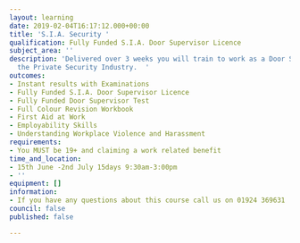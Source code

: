 ```yaml
---
layout: learning
date: 2019-02-04T16:17:12.000+00:00
title: 'S.I.A. Security '
qualification: Fully Funded S.I.A. Door Supervisor Licence
subject_area: ''
description: 'Delivered over 3 weeks you will train to work as a Door Supervisor within
  the Private Security Industry.  '
outcomes:
- Instant results with Examinations
- Fully Funded S.I.A. Door Supervisor Licence
- Fully Funded Door Supervisor Test
- Full Colour Revision Workbook
- First Aid at Work
- Employability Skills
- Understanding Workplace Violence and Harassment
requirements:
- You MUST be 19+ and claiming a work related benefit
time_and_location:
- 15th June -2nd July 15days 9:30am-3:00pm
- ''
equipment: []
information:
- If you have any questions about this course call us on 01924 369631
council: false
published: false

---
```

